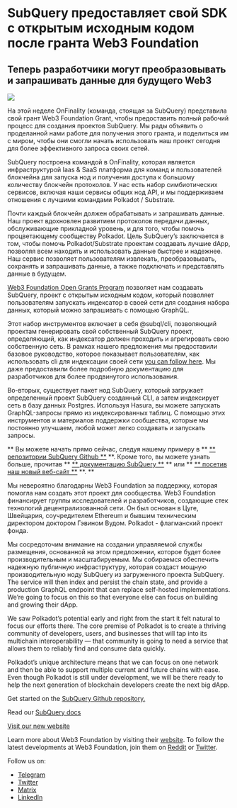 # SubQuery предоставляет свой SDK с открытым исходным кодом после гранта Web3 Foundation

## Теперь разработчики могут преобразовывать и запрашивать данные для будущего Web3

![](https://miro.medium.com/max/1400/1*f9Jw37LjUGu8P8W39cjDYw.png)

На этой неделе OnFinality (команда, стоящая за SubQuery) представила свой грант Web3 Foundation Grant, чтобы предоставить полный рабочий процесс для создания проектов SubQuery. Мы рады объявить о проделанной нами работе для получения этого гранта, и поделиться им с миром, чтобы они смогли начать использовать наш проект сегодня для более эффективного запроса своих сетей.

SubQuery построена командой в OnFinality, которая является инфраструктурой Iaas & SaaS платформа для команд и пользователей блокчейна для запуска нод и получения доступа к большому количеству блокчейн протоколов. У нас есть набор симбиотических сервисов, включая наши сервисы общих нод API, и мы поддерживаем отношения с лучшими командами Polkadot / Substrate.

Почти каждый блокчейн должен обрабатывать и запрашивать данные. Наш проект вдохновлен развитием протоколов передачи данных, обслуживающие прикладной уровень, и для того, чтобы помочь процветающему сообществу Polkadot. Цель SubQuery’s заключается в том, чтобы помочь Polkadot/Substrate проектам создавать лучшие dApp, позволяя всем находить и использовать данные быстрее и надежнее. Наш сервис позволяет пользователям извлекать, преобразовывать, сохранять и запрашивать данные, а также подключать и представлять данные в будущем.

[Web3 Foundation Open Grants Program](https://github.com/w3f/Open-Grants-Program/pull/136) позволяет нам создавать SubQuery, проект с открытым исходным кодом, который позволяет пользователям запускать индексатор в своей сети для создания набора данных, который можно запрашивать с помощью GraphQL.

Этот набор инструментов включает в себя @subql/cli, позволяющий проектам генерировать свой собственный SubQuery проект, определяющий, как индексатор должен проходить и агрегировать свою собственную сеть. В рамках нашего предложения мы предоставили базовое руководство, которое показывает пользователям, как использовать cli для индексации своей сети [you can follow here](https://doc.subquery.network/quickstart.html). Мы даже предоставили более подробную документацию для разработчиков для более продвинутого использования.

Во-вторых, существует пакет нод SubQuery, который загружает определенный проект SubQuery созданный CLI, а затем индексирует сеть в базу данных Postgres. Используя Hasura, вы можете запускать GraphQL-запросы прямо из индексированных таблиц. С помощью этих инструментов и материалов поддержки сообщества, которые мы постоянно улучшаем, любой может легко создавать и запускать запросы.

** Вы можете начать прямо сейчас, следуя нашему примеру в ** [** репозитории SubQuery Github **](https://github.com/OnFinality-io/subql) **. Кроме того, вы можете узнать больше, прочитав ** [** документацию SubQuery **](https://doc.subquery.network/) ** или ** [** посетив наш новый веб-сайт **](https://subquery.network/) **. **

Мы невероятно благодарны Web3 Foundation за поддержку, которая помогла нам создать этот проект для сообщества. Web3 Foundation финансирует группы исследователей и разработчиков, создающие стек технологий децентрализованной сети. Он был основан в Цуге, Швейцария, соучредителем Ethereum и бывшим техническим директором доктором Гэвином Вудом. Polkadot - флагманский проект фонда.

Мы сосредоточим внимание на создании управляемой службы размещения, основанной на этом предложении, которое будет более производительным и масштабируемым. Мы собираемся обеспечить надежную публичную инфраструктуру, которая создаст мощную производительную ноду SubQuery из загруженного проекта SubQuery. The service will then index and persist the chain state, and provide a production GraphQL endpoint that can replace self-hosted implementations. We’re going to focus on this so that everyone else can focus on building and growing their dApp.

We saw Polkadot’s potential early and right from the start it felt natural to focus our efforts there. The core premise of Polkadot is to create a thriving community of developers, users, and businesses that will tap into its multichain interoperability — that community is going to need a service that allows them to reliably find and consume data quickly.

Polkadot’s unique architecture means that we can focus on one network and then be able to support multiple current and future chains with ease. Even though Polkadot is still under development, we will be there ready to help the next generation of blockchain developers create the next big dApp.

Get started on the [SubQuery Github repository.](https://github.com/OnFinality-io/subql)

Read our [SubQuery docs](https://doc.subquery.network/)

[Visit our new website](https://subquery.network/)

Learn more about Web3 Foundation by visiting their [website](https://web3.foundation/). To follow the latest developments at Web3 Foundation, join them on [Reddit](https://www.reddit.com/r/dot/) or [Twitter](https://twitter.com/web3foundation).

Follow us on:

-   [Telegram](https://t.me/subquerynetwork)
-   [Twitter](https://twitter.com/subquerynetwork)
-   [Matrix](https://matrix.to/#/%23subquery:matrix.org)
-   [LinkedIn](https://www.linkedin.com/company/subquery)